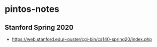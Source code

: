 # pintos-notes

## Stanford Spring 2020

- https://web.stanford.edu/~ouster/cgi-bin/cs140-spring20/index.php

